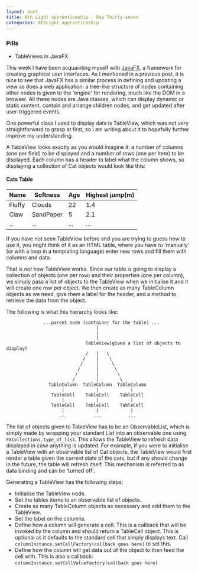 ```yaml
---
layout: post
title: 8th Light apprenticeship - Day Thirty-seven
categories: 8thLight apprenticeship
---
```


### Pills
- TableViews in JavaFX.

This week I have been acquainting myself with [JavaFX](http://docs.oracle.com/javase/8/javase-clienttechnologies.htm),
a framework for creating graphical user interfaces. As I mentioned in a previous
post, it is nice to see that JavaFX has a similar process in defining and updating
a view as does a web application: a tree-like structure of nodes containing other
nodes is given to the 'engine' for rendering, much like the DOM in a browser. All
these nodes are Java classes, which can display dynamic or static content, contain
and arrange children nodes, and get updated after user-triggered events.

One powerful class I used to display data is TableView, which was not very
straightforward to grasp at first, so I am writing about it to hopefully further
improve my understanding.

A TableView looks exactly as you would imagine it: a number of columns (one per
field) to be displayed and a number of rows (one per item) to be displayed. Each
column has a header to label what the column shows, so displaying a collection of
Cat objects would look like this:

#### Cats Table

|Name|Softness|Age|Highest jump(m)
|---|---|---|---|
|Fluffy|Clouds|22|1.4|
|Claw|SandPaper|5|2.1|
|...|...|...|...|

If you have not seen TableView before and you are trying to guess how to use it,
you might think of it as an HTML table, where you have to 'manually' (or with a
loop in a templating language) enter new rows and fill them with columns and data.

That is *not* how TableView works. Since our table is going to display a
collection of objects (one per row) and their properties (one per column), we simply
pass a list of objects to the TableView when we initialise it and it will create
one row per object. We then create as many TableColumn objects as we need, give
them a label for the header, and a method to retrieve the data from the object.

The following is what this hierarchy looks like:

                  ...parent node (container for the table) ...
                                      |
                                      |
                                      |
                                  TableView(given a list of objects to display)
                                  /   |   \
                                 /    |    \
                                /     |     \
                               /      |      \
                              /       |       \
                             /        |        \
                    TableColumn  TableColumn  TableColumn
                         |            |            |
                     TableCell    TableCell    TableCell
                         |            |            |
                     TableCell    TableCell    TableCell
                         |            |            |
                        ...          ...          ...

The list of objects given to TableView has to be an ObservableList, which is
simply made by wrapping your standard List into an observable one using `FXCollections.type_of_list`.
This allows the TableView to refresh data displayed in case anything is updated.
For example, if you were to initialise a TableView with an observable list of Cat
objects, the TableView would first render a table given the current state of the
cats, but if any should change in the future, the table will refresh itself.
This mechanism is referred to as data binding and can be 'turned off'.

Generating a TableView has the following steps:

  - Initialise the TableView node.
  - Set the tables items to an observable list of objects.
  - Create as many TableColumn objects as necessary and add them to the TableView.
  - Set the label on the columns.
  - Define how a column will generate a cell. This is a callback that will be
  invoked by the column and should return a TableCell object. This is optional as
  it defaults to the standard cell that simply displays text. Call
  `columnInstance.setCellFactory(callback goes here)` to set this.
  - Define how the column will get data out of the object to then feed the cell
  with. This is also a callback: `columnInstance.setCellValueFactory(callback goes here)`
